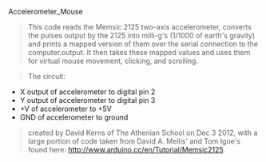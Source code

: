 Accelerometer\_Mouse

> This code reads the Memsic 2125 two-axis accelerometer, converts the pulses
> output by the 2125 into milli-g's (1/1000 of earth's gravity) and prints
> a mapped version of them over the serial connection to the computer.output.
> It then takes these mapped values and uses them for virtual mouse movement,
> clicking, and scrolling.

> The circuit:
  * X output of accelerometer to digital pin 2
  * Y output of accelerometer to digital pin 3
  * +V of accelerometer to +5V
  * GND of accelerometer to ground

> created by David Kerns of
> The Athenian School on
> Dec 3 2012, with a large
> portion of code taken from
> David A. Mellis' and Tom Igoe's
> found here:
> http://www.arduino.cc/en/Tutorial/Memsic2125